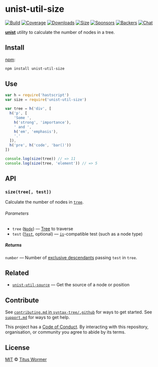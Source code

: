 # unist-util-size

[![Build][build-badge]][build]
[![Coverage][coverage-badge]][coverage]
[![Downloads][downloads-badge]][downloads]
[![Size][size-badge]][size]
[![Sponsors][sponsors-badge]][collective]
[![Backers][backers-badge]][collective]
[![Chat][chat-badge]][chat]

[**unist**][unist] utility to calculate the number of nodes in a tree.

## Install

[npm][]:

```sh
npm install unist-util-size
```

## Use

```js
var h = require('hastscript')
var size = require('unist-util-size')

var tree = h('div', [
  h('p', [
    'Some ',
    h('strong', 'importance'),
    ' and ',
    h('em', 'emphasis'),
    '.'
  ]),
  h('pre', h('code', 'bar()'))
])

console.log(size(tree)) // => 11
console.log(size(tree, 'element')) // => 5
```

## API

### `size(tree[, test])`

Calculate the number of nodes in [`tree`][node].

###### Parameters

*   `tree` ([`Node`][node]) — [Tree][] to traverse
*   `test` ([`Test`][is], optional) — [`is`][is]-compatible test (such as a
    node type)

##### Returns

`number` — Number of [exclusive descendants][descendant] passing `test` in
`tree`.

## Related

*   [`unist-util-source`](https://github.com/syntax-tree/unist-util-source)
    — Get the source of a node or position

## Contribute

See [`contributing.md` in `syntax-tree/.github`][contributing] for ways to get
started.
See [`support.md`][support] for ways to get help.

This project has a [Code of Conduct][coc].
By interacting with this repository, organisation, or community you agree to
abide by its terms.

## License

[MIT][license] © [Titus Wormer][author]

<!-- Definitions -->

[build-badge]: https://img.shields.io/travis/syntax-tree/unist-util-size.svg

[build]: https://travis-ci.org/syntax-tree/unist-util-size

[coverage-badge]: https://img.shields.io/codecov/c/github/syntax-tree/unist-util-size.svg

[coverage]: https://codecov.io/github/syntax-tree/unist-util-size

[downloads-badge]: https://img.shields.io/npm/dm/unist-util-size.svg

[downloads]: https://www.npmjs.com/package/unist-util-size

[size-badge]: https://img.shields.io/bundlephobia/minzip/unist-util-size.svg

[size]: https://bundlephobia.com/result?p=unist-util-size

[sponsors-badge]: https://opencollective.com/unified/sponsors/badge.svg

[backers-badge]: https://opencollective.com/unified/backers/badge.svg

[collective]: https://opencollective.com/unified

[chat-badge]: https://img.shields.io/badge/chat-spectrum-7b16ff.svg

[chat]: https://spectrum.chat/unified/syntax-tree

[npm]: https://docs.npmjs.com/cli/install

[license]: license

[author]: https://wooorm.com

[contributing]: https://github.com/syntax-tree/.github/blob/master/contributing.md

[support]: https://github.com/syntax-tree/.github/blob/master/support.md

[coc]: https://github.com/syntax-tree/.github/blob/master/code-of-conduct.md

[unist]: https://github.com/syntax-tree/unist

[is]: https://github.com/syntax-tree/unist-util-is

[node]: https://github.com/syntax-tree/unist#node

[tree]: https://github.com/syntax-tree/unist#tree

[descendant]: https://github.com/syntax-tree/unist#descendant
